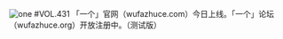 ![one](http://image.wufazhuce.com/FuLZllPz-XfS9goaWeJdh6kNT_YP)
#VOL.431
「一个」官网（wufazhuce.com）今日上线。「一个」论坛（wufazhuce.org）开放注册中。（测试版）